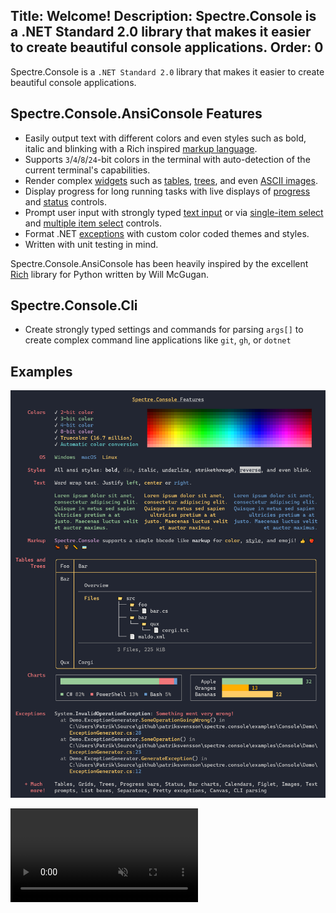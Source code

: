 Title: Welcome!
Description: Spectre.Console is a .NET Standard 2.0 library that makes it easier to create beautiful console applications.
Order: 0
---

Spectre.Console is a `.NET Standard 2.0` library that makes it easier 
to create beautiful console applications. 

## Spectre.Console.AnsiConsole Features

* Easily output text with different colors and even styles such as bold, italic and blinking with a Rich inspired [markup language](markup).
* Supports `3`/`4`/`8`/`24`-bit colors in the terminal with auto-detection of the current terminal's capabilities.
* Render complex [widgets](widgets) such as [tables](widgets/table), [trees](widgets/tree), and even [ASCII images](widgets/canvas-image).
* Display progress for long running tasks with live displays of [progress](live/progress) and [status](live/status) controls.
* Prompt user input with strongly typed [text input](prompts/text) or via [single-item select](prompts/selection) and [multiple item select](prompts/multiselection) controls.
* Format .NET [exceptions](exceptions) with custom color coded themes and styles.
* Written with unit testing in mind.

Spectre.Console.AnsiConsole  has been heavily inspired 
by the excellent [Rich](https://github.com/willmcgugan/rich) library 
for Python written by Will McGugan.

## Spectre.Console.Cli

* Create strongly typed settings and commands for parsing `args[]` to create complex command line applications like `git`, `gh`, or `dotnet`

## Examples

![Sample of Spectre.Console output](./assets/images/example.png)

<video autoplay muted loop class="mt-4">
    <source src="./assets/images/table.webm"
            type="video/webm">
    <source src="./assets/images/table.mp4"
            type="video/mp4">
    Sorry, your browser doesn't support embedded videos.
</video>

